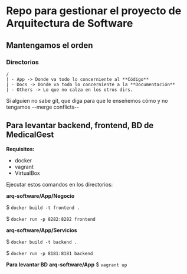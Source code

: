 # Repo para gestionar el proyecto de Arquitectura de Software

## Mantengamos el orden

### Directorios

    /
    | - App -> Donde va todo lo concerniente al **Código**
    | - Docs -> Donde va todo lo concerniente a la **Documentación**
    | - Others -> Lo que no calza en los otros dirs.


Si alguien no sabe git, que diga para que le enseñemos cómo y no tengamos
--merge conflicts--


Para levantar backend, frontend, BD de MedicalGest
--------------------------------------------------

**Requisitos:**
- docker
- vagrant
- VirtualBox

Ejecutar estos comandos en los directorios:

**arq-software/App/Negocio**

$ `docker build -t frontend .`

$ `docker run -p 8282:8282 frontend`

**arq-software/App/Servicios**

$ `docker build -t backend .`

$ `docker run -p 8181:8181 backend`

**Para levantar BD**
**arq-software/App**
$ `vagrant up`
